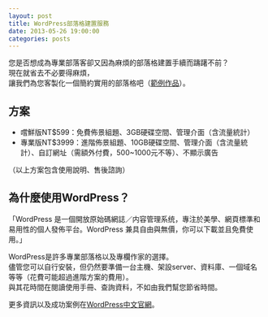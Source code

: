 ```yaml
---
layout: post
title: WordPress部落格建置服務
date: 2013-05-26 19:00:00
categories: posts
---
```


您是否想成為專業部落客卻又因為麻煩的部落格建置手續而躊躇不前？  
現在就省去不必要得麻煩，  
讓我們為您客製化一個簡約實用的部落格吧（[範例作品](http://trantorliu.wordpress.com/)）。  

## 方案

* 嚐鮮版NT$599：免費佈景組題、3GB硬碟空間、管理介面（含流量統計）
* 專業版NT$3999：進階佈景組題、10GB硬碟空間、管理介面（含流量統計）、自訂網址（需額外付費，500~1000元不等）、不顯示廣告

（以上方案包含使用說明、售後諮詢）

## 為什麼使用WordPress？

「WordPress 是一個開放原始碼網誌／内容管理系统，專注於美學、網頁標準和易用性的個人發佈平台。WordPress 兼具自由與無價，你可以下載並且免費使用。」

WordPress是許多專業部落格以及專欄作家的選擇。  
儘管您可以自行安裝，但仍然要準備一台主機、架設server、資料庫、一個域名等等（花費可能超過進階方案的費用）。  
與其花時間在閱讀使用手冊、查詢資料，不如由我們幫您節省時間。  

更多資訊以及成功案例在[WordPress中文官網](http://tw.wordpress.org/)。
